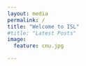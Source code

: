 ```yaml
---
layout: media
permalink: /
title: "Welcome to ISL"
#title: "Latest Posts"
image:
  feature: cnu.jpg

---
```


<!-- <div class="tiles">
{% for post in site.posts %}
	{% include post-grid.html %}
{% endfor %}
</div> -->
